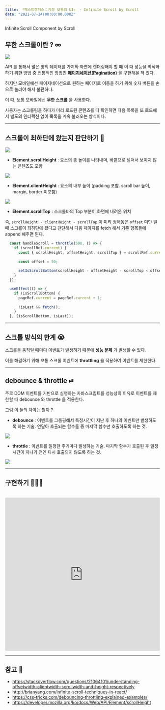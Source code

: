 ```yaml
---
title: 「패스트캠퍼스：가장 보통의 UI」 - Infinite Scroll by Scroll
date: "2021-07-24T00:00:00.000Z"
---
```


Infinite Scroll Component by Scroll

<!-- more -->

## 무한 스크롤이란 ? ∞

![](https://img1.daumcdn.net/thumb/R1280x0/?scode=mtistory2&fname=https%3A%2F%2Fblog.kakaocdn.net%2Fdn%2F6xygt%2FbtqDw30ltgZ%2FLP336NHwG67eKNuxaHB9jk%2Fimg.gif)

API 를 통해서 많은 양의 데이터를 가져와 화면에 렌더링해야 할 때 이 때 성능을 최적화하기 위한 방법 중 전통적인 방법인 **[페이지네이션(Pagination)](https://shindongri.dev/blog/fastcampus-pagination)** 을 구현해본 적 있다.

하지만 모바일에선 페이지네이션으로 원하는 페이지로 이동을 하기 위해 숫자 버튼을 손으로 눌러야 해서 불편하다. 

이 때, 보통 모바일에선 **무한 스크롤** 을 사용한다.

사용자는 스크롤링을 하다가 미리 로드된 콘텐츠를 다 확인하면 다음 목록을 또 로드해서 별도의 인터랙션 없이 목록을 계속 불러오는 방식이다.

---

## 스크롤이 최하단에 왔는지 판단하기 📏

![](https://i.stack.imgur.com/Cl1IA.png)


- **Element.scrollHeight** : 요소의 총 높이를 나타내며, 바깥으로 넘쳐서 보이지 않는 콘텐츠도 포함
  
![](https://developer.mozilla.org/@api/deki/files/840/=ScrollHeight.png)

- **Element.clientHeight** : 요소의 내부 높이 (padding 포함. scroll bar 높이, margin, border 미포함)

![](https://t1.daumcdn.net/cfile/tistory/273E0D40554DADB32D)  

- **Element.scrollTop** : 스크롤바의 Top 부분이 화면에 내려온 위치

즉, `scrollHeight - clientHeight - scrollTop` 이 미리 정해놓은 `offset` 미만 일 때 
스크롤이 최하단에 왔다고 판단해서 다음 페이지를 fetch 해서 기존 항목들에 append 해주면 된다.

```jsx
  const handleScroll = throttle(500, () => {
    if (scrollRef.current) {
      const { scrollHeight, offsetHeight, scrollTop } = scrollRef.current;
      
      const offset = 50;
            
      setIsScrollBottom(scrollHeight - offsetHeight - scrollTop < offset);
    }
  });

  useEffect(() => {
    if (isScrollBottom) {
      pageRef.current = pageRef.current + 1;
    
      !isLast && fetch();
    }
  }, [isScrollBottom, isLast]);
```

---

## 스크롤 방식의 한계 😭️

스크롤을 움직일 때마다 이벤트가 발생하기 때문에 **성능 문제** 가 발생할 수 있다. 

이를 해결하기 위해 보통 스크롤 이벤트에 **throttling** 을 적용하여 이벤트를 제한한다.

---

## debounce & throttle ⏯

주로 DOM 이벤트를 기반으로 실행하는 자바스크립트를 성능상의 이유로 이벤트를 제한할 때 debounce 와 throttle 을 적용한다.

그럼 이 둘의 차이는 뭘까 ?

- **debounce** : 이벤트를 그룹핑해서 특정시간이 지난 후 하나의 이벤트만 발생하도록 하는 기술. 연달아 호출되는 함수들 중 마지막 함수만 호출하도록 하는 것.

![](https://i0.wp.com/css-tricks.com/wp-content/uploads/2016/04/debounce.png)  

- **throttle** : 이벤트를 일정한 주기마다 발생하는 기술. 마지막 함수가 호출된 후 일정 시간이 지나기 전엔 다시 호출되지 않도록 하는 것.

![](https://llu.is/wp-content/uploads/2020/07/debounce-demo-1.png)
  
---

## 구현하기 👨🏻‍💻

<br />

<iframe src="https://codesandbox.io/embed/proud-violet-qcych?fontsize=14&hidenavigation=1&theme=dark" style="width:100%; height:500px; border:0; border-radius: 4px; overflow:hidden;" title="infinite-scroll" allow="accelerometer; ambient-light-sensor; camera; encrypted-media; geolocation; gyroscope; hid; microphone; midi; payment; usb; vr; xr-spatial-tracking" sandbox="allow-forms allow-modals allow-popups allow-presentation allow-same-origin allow-scripts" ></iframe>

---

## 참고 📃

- https://stackoverflow.com/questions/21064101/understanding-offsetwidth-clientwidth-scrollwidth-and-height-respectively
- http://brianyang.com/infinite-scroll-techniques-in-react/
- https://css-tricks.com/debouncing-throttling-explained-examples/
- https://developer.mozilla.org/ko/docs/Web/API/Element/scrollHeight

